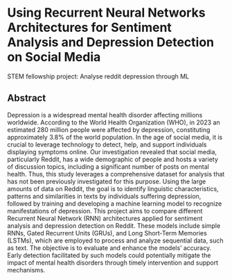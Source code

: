 # Using Recurrent Neural Networks Architectures for Sentiment Analysis and Depression Detection on Social Media

STEM fellowship project: Analyse reddit depression through ML

## Abstract
Depression is a widespread mental health disorder affecting millions worldwide. According to the World Health Organization (WHO), in 2023 an estimated 280 million people were affected by depression, constituting approximately 3.8% of the world population. In the age of social media, it is crucial to leverage technology to detect, help, and support individuals displaying symptoms online. Our investigation revealed that social media, particularly Reddit, has a wide demographic of people and hosts a variety of discussion topics, including a significant number of posts on mental health. Thus, this study leverages a comprehensive dataset for analysis that has not been previously investigated for this purpose. Using the large amounts of data on Reddit, the goal is to identify linguistic characteristics, patterns and similarities in texts by individuals suffering depression, followed by training and developing a machine learning model to recognize manifestations of depression. This project aims to compare different Recurrent Neural Network (RNN) architectures applied for sentiment analysis and depression detection on Reddit. These models include simple RNNs, Gated Recurrent Units (GRUs), and Long Short-Term Memories (LSTMs), which are employed to process and analyze sequential data, such as text. The objective is to evaluate and enhance the models’ accuracy. Early detection facilitated by such models could potentially mitigate the impact of mental health disorders through timely intervention and support mechanisms.
